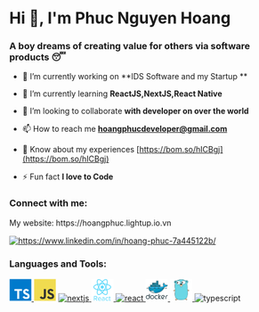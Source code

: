 <h1 align="left">Hi 👋, I'm Phuc Nguyen Hoang</h1>
<h3 align="left">A boy dreams of creating value for others via software products 😴</h3>

- 🔭 I’m currently working on **IDS Software and my Startup ** 

- 🌱 I’m currently learning **ReactJS,NextJS,React Native**

- 👯 I’m looking to collaborate **with developer on over the world**

- 📫 How to reach me **hoangphucdeveloper@gmail.com**

- 📄 Know about my experiences [https://bom.so/hICBgj](https://bom.so/hICBgj)

- ⚡ Fun fact **I love to Code**

<h3 align="left">Connect with me:</h3>
<p>My website: https://hoangphuc.lightup.io.vn </p>
<p align="left">
<a href="https://www.linkedin.com/in/hoang-phuc-developer" target="blank"><img align="center" src="https://raw.githubusercontent.com/rahuldkjain/github-profile-readme-generator/master/src/images/icons/Social/linked-in-alt.svg" alt="https://www.linkedin.com/in/hoang-phuc-7a445122b/" height="30" width="40" /></a>
</p>

<h3 align="left">Languages and Tools:</h3>
<p align="left"><a href="https://www.typescriptlang.org/" target="_blank" rel="noreferrer"> <img src="https://raw.githubusercontent.com/devicons/devicon/master/icons/typescript/typescript-original.svg" alt="typescript" width="40" height="40"/> </a><img src="https://raw.githubusercontent.com/devicons/devicon/master/icons/javascript/javascript-original.svg" alt="javascript" width="40" height="40"/> <a href="https://www.docker.com/" target="_blank" rel="noreferrer"><img src="https://www.datocms-assets.com/98835/1684410508-image-7.png" alt="nextjs" width="40" height="40"/> </a> <a href="https://reactjs.org/" target="_blank" rel="noreferrer"> <img src="https://raw.githubusercontent.com/devicons/devicon/master/icons/react/react-original-wordmark.svg" alt="react" width="40" height="40"/>  <img src="https://cdn.worldvectorlogo.com/logos/react-native-1.svg" alt="react" width="40" height="40"/> <img src="https://raw.githubusercontent.com/devicons/devicon/master/icons/docker/docker-original-wordmark.svg" alt="docker" width="40" height="40"/> </a> <a href="https://golang.org" target="_blank" rel="noreferrer"> <img src="https://raw.githubusercontent.com/devicons/devicon/master/icons/go/go-original.svg" alt="go" width="40" height="40"/> </a> <a href="https://developer.mozilla.org/en-US/docs/Web/JavaScript" target="_blank" rel="noreferrer">  </a>  <a href="https://nextjs.org/" target="_blank" rel="noreferrer">  </a>   <img src="https://static-00.iconduck.com/assets.00/swift-icon-2048x1835-n6v4a22o.png" alt="typescript" width="40" height="40"/>  </p>
